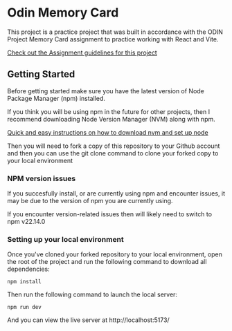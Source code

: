 # Odin Memory Card

This project is a practice project that was built in accordance with the ODIN Project Memory Card assignment to practice working with React and Vite.

[Check out the Assignment guidelines for this project](https://www.theodinproject.com/lessons/node-path-react-new-memory-card)

## Getting Started

Before getting started make sure you have the latest version of Node Package Manager (npm) installed.

If you think you will be using npm in the future for other projects, then I recommend downloading Node Version Manager (NVM) along with npm.

[Quick and easy instructions on how to download nvm and set up node](https://www.theodinproject.com/lessons/foundations-installing-node-js)

Then you will need to fork a copy of this repository to your Github account and then you can use the git clone command to clone your forked copy to your local environment


### NPM version issues

If you succesfully install, or are currently using npm and encounter issues, it may be due to the version of npm you are currently using.

If you encounter version-related issues then will likely need to switch to npm v22.14.0

### Setting up your local environment

Once you've cloned your forked repository to your local environment, open the root of the project and run the following command to download all dependencies:

```
npm install
```


Then run the following command to launch the local server:
```
npm run dev
```

And you can view the live server at http://localhost:5173/